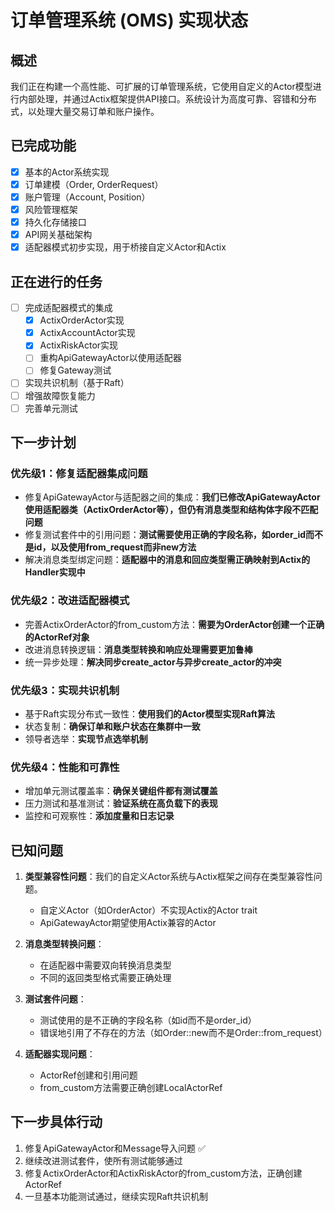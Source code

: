 # 订单管理系统 (OMS) 实现状态

## 概述
我们正在构建一个高性能、可扩展的订单管理系统，它使用自定义的Actor模型进行内部处理，并通过Actix框架提供API接口。系统设计为高度可靠、容错和分布式，以处理大量交易订单和账户操作。

## 已完成功能
- [x] 基本的Actor系统实现
- [x] 订单建模（Order, OrderRequest）
- [x] 账户管理（Account, Position）
- [x] 风险管理框架
- [x] 持久化存储接口
- [x] API网关基础架构
- [x] 适配器模式初步实现，用于桥接自定义Actor和Actix

## 正在进行的任务
- [ ] 完成适配器模式的集成
  - [x] ActixOrderActor实现
  - [x] ActixAccountActor实现
  - [x] ActixRiskActor实现
  - [ ] 重构ApiGatewayActor以使用适配器
  - [ ] 修复Gateway测试
- [ ] 实现共识机制（基于Raft）
- [ ] 增强故障恢复能力
- [ ] 完善单元测试

## 下一步计划

### 优先级1：修复适配器集成问题
- 修复ApiGatewayActor与适配器之间的集成：**我们已修改ApiGatewayActor使用适配器类（ActixOrderActor等），但仍有消息类型和结构体字段不匹配问题**
- 修复测试套件中的引用问题：**测试需要使用正确的字段名称，如order_id而不是id，以及使用from_request而非new方法**
- 解决消息类型绑定问题：**适配器中的消息和回应类型需正确映射到Actix的Handler实现中**

### 优先级2：改进适配器模式
- 完善ActixOrderActor的from_custom方法：**需要为OrderActor创建一个正确的ActorRef对象**
- 改进消息转换逻辑：**消息类型转换和响应处理需要更加鲁棒**
- 统一异步处理：**解决同步create_actor与异步create_actor的冲突**

### 优先级3：实现共识机制
- 基于Raft实现分布式一致性：**使用我们的Actor模型实现Raft算法**
- 状态复制：**确保订单和账户状态在集群中一致**
- 领导者选举：**实现节点选举机制**

### 优先级4：性能和可靠性
- 增加单元测试覆盖率：**确保关键组件都有测试覆盖**
- 压力测试和基准测试：**验证系统在高负载下的表现**
- 监控和可观察性：**添加度量和日志记录**

## 已知问题
1. **类型兼容性问题**：我们的自定义Actor系统与Actix框架之间存在类型兼容性问题。
   - 自定义Actor（如OrderActor）不实现Actix的Actor trait
   - ApiGatewayActor期望使用Actix兼容的Actor

2. **消息类型转换问题**：
   - 在适配器中需要双向转换消息类型
   - 不同的返回类型格式需要正确处理

3. **测试套件问题**：
   - 测试使用的是不正确的字段名称（如id而不是order_id）
   - 错误地引用了不存在的方法（如Order::new而不是Order::from_request）

4. **适配器实现问题**：
   - ActorRef创建和引用问题
   - from_custom方法需要正确创建LocalActorRef

## 下一步具体行动
1. 修复ApiGatewayActor和Message导入问题 ✅
2. 继续改进测试套件，使所有测试能够通过
3. 修复ActixOrderActor和ActixRiskActor的from_custom方法，正确创建ActorRef
4. 一旦基本功能测试通过，继续实现Raft共识机制 